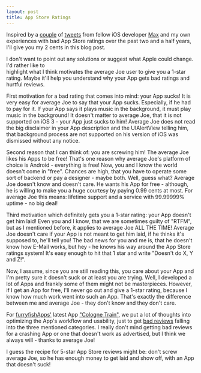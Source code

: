 ```yaml
---
layout: post
title: App Store Ratings
---
```


Inspired by a [couple](http://twitter.com/#!/coderWarning/status/137563714571354113) of 
[tweets](http://twitter.com/#!/mattcomi/status/137913269817057280) from fellow iOS developer 
[Max](http://thecodingerror.github.com/) and my own experiences 
with bad App Store ratings over the past two and a half years, I'll give you my 2 cents in this blog post. 

I don't want to point out any solutions or suggest what Apple could change. I'd rather like to  
highlight what I think motivates the average Joe user to give you a 1-star rating. Maybe it'll 
help you understand why your App gets bad ratings and hurtful reviews.

First motivation for a bad rating that comes into mind: your App sucks! It is very easy for 
average Joe to say that your App sucks. Especially, if he had to pay for it. If your App says 
it plays music in the background, it must play music in the background! It doesn't matter 
to average Joe, that it is not supported on iOS 3 - your App just sucks to him! Average Joe 
does not read the big disclaimer in your App description and the UIAlertView telling him, that 
background process are not supported on his version of iOS was dismissed without any notice.

Second reason that I can think of: you are screwing him! The average Joe likes his Apps to be free! 
That's one reason why average Joe's platform of choice is Android - everything is free! Now, you and I know 
the world doesn't come in "free". Chances are high, that you have to operate some sort of backend or pay 
a designer - maybe both. Well, guess what? Average Joe doesn't know and doesn't care. He wants 
his App for free - although, he is willing to make you a huge courtesy by paying 0.99 cents at most. 
For average Joe this means: lifetime support and a service with 99.99999% uptime - no big deal! 

Third motivation which definitely gets you a 1-star rating: your App doesn't get him laid! 
Even you and I know, that we are sometimes guilty of "RTFM", but as I mentioned before, it 
applies to average Joe ALL THE TIME! Average Joe doesn't care if your App is not meant to get 
him laid, if he thinks it's supposed to, he'll tell you! The bad news for you and me is, that 
he doesn't know how E-Mail works, but hey - he knows his way around the App Store ratings system! 
It's easy enough to hit that 1 star and write "Doesn't do X, Y and Z!". 

Now, I assume, since you are still reading this, you care about your App and I'm pretty sure 
it doesn't suck or at least you are trying. Well, I developed a lot of Apps and frankly some 
of them might not be masterpieces. However, if I get an App for free, I'll never go out and 
give a 1-star rating, because I know how much work went into such an App. That's exactly the 
difference between me and average Joe - they don't know and they don't care. 

For [furryfishApps'](http://furryfishapps.com) latest App ["Cologne Train"](http://ffapps.me/bahn), 
we put a lot of thoughts into optimizing the App's workflow and usability, just to get [bad 
reviews](http://twitter.com/#!/dlinsin/status/132425112384323584) falling into the three 
mentioned categories. I really don't mind getting bad reviews for a crashing App or one that 
doesn't work as advertised, but I think we always will - thanks to average Joe!

I guess the recipe for 5-star App Store reviews might be: don't screw average Joe, so he has 
enough money to get laid and show off, with an App that doesn't suck!
